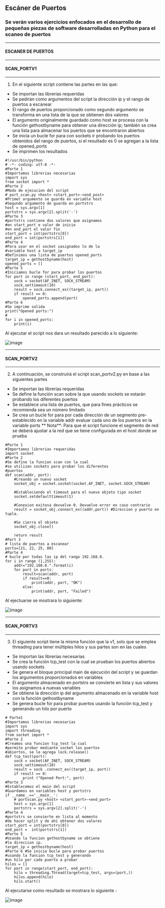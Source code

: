 ## Escáner de Puertos
### Se verán varios ejercicios enfocados en el desarrollo de pequeñas piezas de software desarrolladas en Python para el scaneo de puertos 
___

#### ESCANER DE PUERTOS 
___

#### SCAN_PORTV1
___
1. En el siguiente script contiene las partes en las que:

- Se importan las librerías requeridas
- Se pedirán como argumentos del script la dirección ip y el rango de puertos a escanear
- El rango de puertos proporcionado como segundo argumento se transforma en una lista de la que se obtienen dos valores
- El argumento originalmente guardado como host se procesa con la función
gethostbyname para obtener una dirección ip; también se crea una lista para almacenar los
puertos que se encontraron abiertos
- Se inicia un bucle for para con sockets ir probando los puertos obtenidos del rango de puertos, si el resultado es 0 se agregan a la lista de opened_ports
- Se imprimen los resultados

~~~
#!/usr/bin/python
# -*- coding: utf-8 -*-
#Parte 1 
#Importamos librerias necesarias
import sys
from socket import *
#Parte 2
#Modo de ejecucion del script
# port_scan.py <host> <start_port>-<end_post>
#Primer argumento se guarda en variable host
#Segundo argumento de guarda en portstrs
host = sys.argv[1]
portstrs = sys.argv[2].split('-')
#Parte 3
#portstrs contiene dos valores que asignamos
#en start_port e valor de inicio
#en end_port el valor fin 
start_port = int(portstrs[0])
end_port = int(portstrs[1])
#Parte 4 
#Para usar en el socket sasignados lo de la
#variable host a target_ip
#Definimos una lista de puertos opened_ports
target_ip = gethostbyname(host)
opened_ports = []
#Parte 5 
#Iniciamos bucle for para probar los puertos 
for port in range (start_port, end_port):
    sock = socket(AF_INET, SOCK_STREAM)
    sock.settimeout(10)
    result = sock.connect_ex((target_ip, port))
    if result == 0:
        opened_ports.append(port)
#Parte 6 
#Se imprime salida 
print("Opened ports:")
#
for i in opened_ports:
    print(i)
~~~
Al ejecutar el script nos dara un resultado parecido a lo siguiente: 

![image](https://user-images.githubusercontent.com/111693854/204716066-9456206e-ca31-47c2-99f4-94571279ba37.png)

___

#### SCAN_PORTV2 
___
2. A continuación, se construirá el script scan_portv2.py en base a las siguientes partes

- Se importan las librerías requeridas 
- Se define la función scan sobre la que usando sockets se estarán probando los diferentes puertos
- Se establece una lista de puertos, que para fines prácticos se recomienda sea un número limitado
-  Se crea un bucle for para por cada dirección de un segmento pre-establecido en la variable addr evaluar cada uno de los puertos en la variable ports
** Nota**: Para que el script funcione el segmento de red se deberá ajustar a la red que se tiene configurada en el host donde se prueba

~~~
#Parte 1 
#Importamos librerias requeridas
import socket
#Parte 2 
#Se define la funcion scan con la cual
#se utilizan sockets para probar los diferentes 
#puertos
def scan(addr, port):
    #Creando un nuevo socket 
    socket_obj = socket.socket(socket.AF_INET, socket.SOCK_STREAM)

    #Estableciendo el timeout para el nuevo objeto tipo socket
    socket.setdefaulttimeout(1)

    #Conexion exitosa devuelve 0. Devuelve error en caso contrario
    result = socket_obj.connect_ex((addr,port)) #Direccion y puerto en tupla.

    #Se cierra el objeto
    socket_obj.close()

    return result
#Part 3
# lista de puertos a escanear
ports=[21, 22, 25, 80]
#Parte 4 
# bucle por todas las ip del rango 192.168.0.
for i in range (1,255):
    addr="192.168.0.".format(i)
    for port in ports:
        result=scan(addr, port)
        if result==0:
            print(addr, port, "OK")
        else:
            print(addr, port, "Failed")
~~~
Al ejectuarse se mostrara lo siguiente:

![image](https://user-images.githubusercontent.com/111693854/204716618-6a957593-ba35-4530-89f1-e4fa70b99d56.png)

___

#### SCAN_PORTV3
___
3. El siguiente script tiene la misma función que la v1, solo que se emplea threading para tener múltiples hilos y sus partes son en las cuales

- Se importan las librerías necesarias
- Se crea la función tcp_test con la cual se prueban los puertos abiertos usando sockets
- Se genera el bloque principal main de ejecución del script y se guardan los argumentos proporcionados en variables
- El argumento almacenado en portstrs se convierte en lista y sus valores los asignamos a nuevas variables
- Se obtiene la dirección ip del argumento almacenado en la variable host con la función gethostbyname
- Se genera bucle for para probar puertos usando la función tcp_test y generando un hilo por puerto

~~~
# Parte1
#Importamos librerias necesarias
import sys
import threading
from socket import *
#Parte 2 
#Creamos una funcion tcp_test la cual
#permite probar mediante socket los puertos
#abiertos, se le agrega lock.release()
def tcp_test(port):
    sock = socket(AF_INET, SOCK_STREAM)
    sock.settimeout(10)
    result = sock .connect_ex((target_ip, port))
    if result == 0:
        print ("Opened Port:", port)
#Parte 3
#Establecemos el main del script
#Guardamos en variables host y portstrs
if __name__=='__main__':
    # portscan.py <host> <start_port>-<end_port>
    host = sys.argv[1]
    portstrs = sys.argv[2].split('-')
#Parte 4 
#portstrs se convierte en lista al momento
#de hacer split y de ahi obtener dos valores
start_port = int(portstrs[0])
end_port =  int(portstrs[1])
#Parte 5
#Usando la funcion gethostbyname se obtiene
#la direccion ip.
target_ip = gethostbyname(host)
#Parte 6 #Se inicia bucle para probar puertos
#usando la funcion tcp_test y generando
#un hilo por cada puerto a probar
hilos = []
for port in range(start_port, end_port):
    hilo = threading.Thread(target=tcp_test, args=(port,))
    hilos.append(hilo)
    hilo.start()
~~~
Al ejecutarse como resultado se mostrara lo siguiente : 

![image](https://user-images.githubusercontent.com/111693854/204717272-e28110e7-2759-41da-856b-df1cb40e145a.png)
